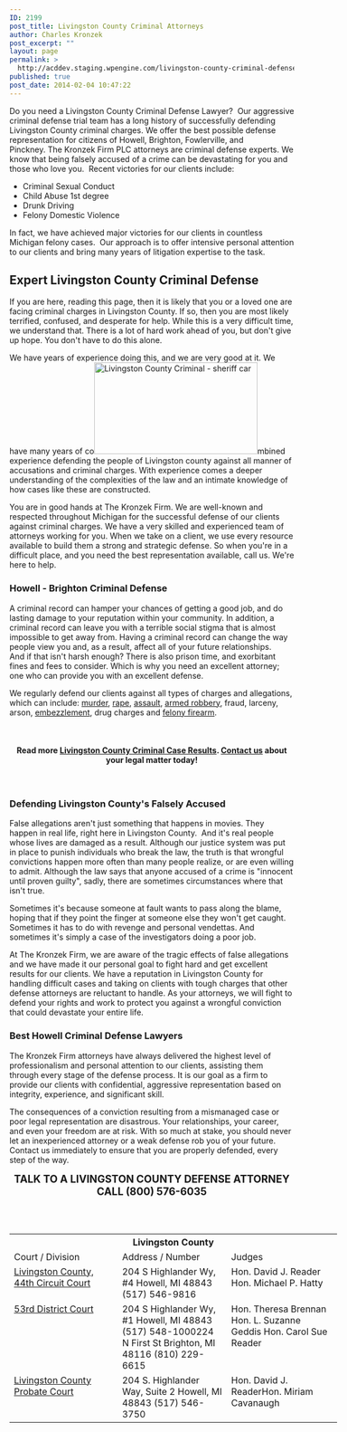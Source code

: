 ```yaml
---
ID: 2199
post_title: Livingston County Criminal Attorneys
author: Charles Kronzek
post_excerpt: ""
layout: page
permalink: >
  http://acddev.staging.wpengine.com/livingston-county-criminal-defense-attorney-howell-brighton-michigan-criminal-lawyer.html
published: true
post_date: 2014-02-04 10:47:22
---
```

Do you need a Livingston County Criminal Defense Lawyer?  Our aggressive criminal defense trial team has a long history of successfully defending Livingston County criminal charges. We offer the best possible defense representation for citizens of Howell, Brighton, Fowlerville, and Pinckney. The Kronzek Firm PLC attorneys are criminal defense experts. We know that being falsely accused of a crime can be devastating for you and those who love you.  Recent victories for our clients include:
<ul>
 	<li>Criminal Sexual Conduct</li>
 	<li>Child Abuse 1st degree</li>
 	<li>Drunk Driving</li>
 	<li>Felony Domestic Violence</li>
</ul>
In fact, we have achieved major victories for our clients in countless Michigan felony cases.  Our approach is to offer intensive personal attention to our clients and bring many years of litigation expertise to the task.
<h2><strong>Expert Livingston County Criminal Defense</strong></h2>
If you are here, reading this page, then it is likely that you or a loved one are facing criminal charges in Livingston County. If so, then you are most likely terrified, confused, and desperate for help. While this is a very difficult time, we understand that. There is a lot of hard work ahead of you, but don't give up hope. You don't have to do this alone.

We have years of experience doing this, and we are very good at it. We have many years of co<img class="alignleft wp-image-5613" src="http://acddev.staging.wpengine.com/wp-content/uploads/2014/10/20140929_161509-300x168.jpg" alt="Livingston County Criminal - sheriff car" width="289" height="162" />mbined experience defending the people of Livingston county against all manner of accusations and criminal charges. With experience comes a deeper understanding of the complexities of the law and an intimate knowledge of how cases like these are constructed.

You are in good hands at The Kronzek Firm. We are well-known and respected throughout Michigan for the successful defense of our clients against criminal charges. We have a very skilled and experienced team of attorneys working for you. When we take on a client, we use every resource available to build them a strong and strategic defense. So when you're in a difficult place, and you need the best representation available, call us. We're here to help.
<h3><strong>Howell - Brighton Criminal Defense</strong></h3>
A criminal record can hamper your chances of getting a good job, and do lasting damage to your reputation within your community. In addition, a criminal record can leave you with a terrible social stigma that is almost impossible to get away from. Having a criminal record can change the way people view you and, as a result, affect all of your future relationships. And if that isn't harsh enough? There is also prison time, and exorbitant fines and fees to consider. Which is why you need an excellent attorney; one who can provide you with an excellent defense.

We regularly defend our clients against all types of charges and allegations, which can include: <a href="http://acddev.staging.wpengine.com/michigan-open-murder-attorneys.html" target="_blank">murder</a>, <a href="http://acddev.staging.wpengine.com/sex-crimes.html" target="_blank">rape</a>, <a href="http://acddev.staging.wpengine.com/assault-charges.html" target="_blank">assault</a>, <a href="http://acddev.staging.wpengine.com/michigan-armed-robbery-attorney.html" target="_blank">armed robbery</a>, fraud, larceny, arson, <a href="http://acddev.staging.wpengine.com/michigan-embezzlement-attorney-criminal-defense-lawyer.html" target="_blank">embezzlement</a>, drug charges and <a href="http://acddev.staging.wpengine.com/michigan-felony-firearm-attorneys-michigan-gun-lawyers.html" target="_blank">felony firearm</a>.

&nbsp;
<h4 style="text-align: center;"><strong>Read more <a href="http://acddev.staging.wpengine.com/proven-results.html" target="_blank">Livingston County Criminal Case Results</a>.</strong>
<strong> <a href="http://acddev.staging.wpengine.com/contact-us.html">Contact us</a> about your legal matter today!</strong></h4>
&nbsp;
<h3><strong>Defending Livingston County's Falsely Accused</strong></h3>
False allegations aren't just something that happens in movies. They happen in real life, right here in Livingston County.  And it's real people whose lives are damaged as a result. Although our justice system was put in place to punish individuals who break the law, the truth is that wrongful convictions happen more often than many people realize, or are even willing to admit. Although the law says that anyone accused of a crime is "innocent until proven guilty", sadly, there are sometimes circumstances where that isn't true.

Sometimes it's because someone at fault wants to pass along the blame, hoping that if they point the finger at someone else they won't get caught. Sometimes it has to do with revenge and personal vendettas. And sometimes it's simply a case of the investigators doing a poor job.

At The Kronzek Firm, we are aware of the tragic effects of false allegations and we have made it our personal goal to fight hard and get excellent results for our clients. We have a reputation in Livingston County for handling difficult cases and taking on clients with tough charges that other defense attorneys are reluctant to handle. As your attorneys, we will fight to defend your rights and work to protect you against a wrongful conviction that could devastate your entire life.
<h3><strong>Best Howell Criminal Defense Lawyers</strong></h3>
The Kronzek Firm attorneys have always delivered the highest level of professionalism and personal attention to our clients, assisting them through every stage of the defense process. It is our goal as a firm to provide our clients with confidential, aggressive representation based on integrity, experience, and significant skill.

The consequences of a conviction resulting from a mismanaged case or poor legal representation are disastrous. Your relationships, your career, and even your freedom are at risk. With so much at stake, you should never let an inexperienced attorney or a weak defense rob you of your future. Contact us immediately to ensure that you are properly defended, every step of the way.

<center><span style="font-size: 130%;">
<strong>TALK TO A LIVINGSTON COUNTY DEFENSE ATTORNEY</strong>
<strong> CALL (800) 576-6035 </strong></span></center>&nbsp;

&nbsp;
<table class="districts" style="width: 580px !important;" cellspacing="0">
<tbody>
<tr>
<th colspan="3">Livingston County</th>
</tr>
<tr class="subjects">
<td width="225">Court / Division</td>
<td width="225">Address / Number</td>
<td width="225">Judges</td>
</tr>
<tr>
<td valign="top"><a href="http://www.livgov.com/courts/circuit/Pages/default.aspx" target="_blank">Livingston County, 44th Circuit Court</a></td>
<td valign="top">204 S Highlander Wy, #4
Howell, MI 48843
(517) 546-9816</td>
<td valign="top">Hon. David J. Reader
Hon. Michael P. Hatty</td>
</tr>
<tr>
<td valign="top"><a href="http://www.livgov.com/courts/district/Pages/default.aspx" target="_blank">53rd District Court </a></td>
<td valign="top">204 S Highlander Wy, #1
Howell, MI 48843
(517) 548-1000224 N First St
Brighton, MI 48116
(810) 229-6615</td>
<td valign="top">Hon. Theresa Brennan
Hon. L. Suzanne Geddis
Hon. Carol Sue Reader</td>
</tr>
<tr>
<td valign="top"><a href="http://www.livgov.com/courts/probate/Pages/default.aspx" target="_blank">Livingston County Probate Court</a></td>
<td valign="top">204 S. Highlander Way, Suite 2
Howell, MI 48843
(517) 546-3750</td>
<td valign="top">Hon. David J. ReaderHon. Miriam Cavanaugh</td>
</tr>
</tbody>
</table>